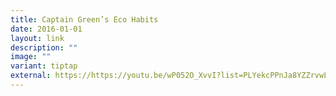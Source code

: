 ```yaml
---
title: Captain Green’s Eco Habits
date: 2016-01-01
layout: link
description: ""
image: ""
variant: tiptap
external: https://https://youtu.be/wP052O_XvvI?list=PLYekcPPnJa8YZZrvwLyRlv78PYbg4HzXE
---
```

